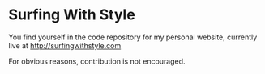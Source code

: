 # Surfing With Style

You find yourself in the code repository for my personal website, currently live at http://surfingwithstyle.com

For obvious reasons, contribution is not encouraged.
